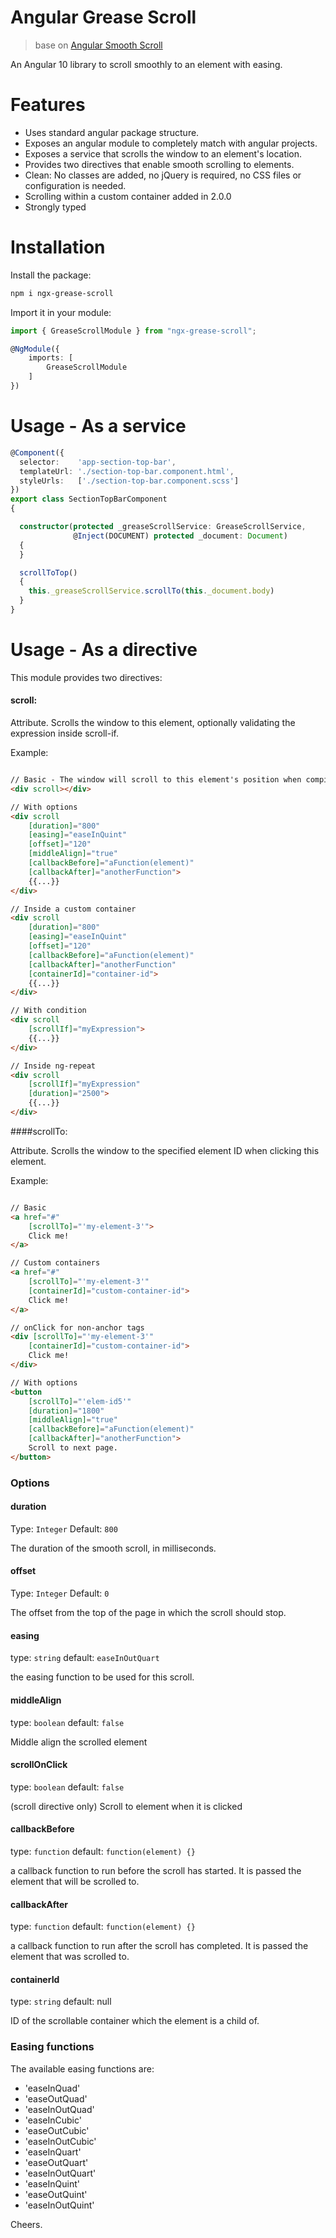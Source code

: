 Angular Grease Scroll
==============

> base on [Angular Smooth Scroll](https://github.com/kavil/ng2SmoothScroll)

An Angular 10 library to scroll smoothly to an element with easing.

# Features

  * Uses standard angular package structure.
  * Exposes an angular module to completely match with angular projects.
  * Exposes a service that scrolls the window to an element's location.
  * Provides two directives that enable smooth scrolling to elements.
  * Clean: No classes are added, no jQuery is required, no CSS files or configuration is needed.
  * Scrolling within a custom container added in 2.0.0
  * Strongly typed

# Installation

Install the package:

```bash
npm i ngx-grease-scroll
```

Import it in your module:

```typescript
import { GreaseScrollModule } from "ngx-grease-scroll";

@NgModule({
    imports: [
        GreaseScrollModule
    ]
})
```

# Usage - As a service

```typescript
@Component({
  selector:    'app-section-top-bar',
  templateUrl: './section-top-bar.component.html',
  styleUrls:   ['./section-top-bar.component.scss']
})
export class SectionTopBarComponent
{

  constructor(protected _greaseScrollService: GreaseScrollService,
              @Inject(DOCUMENT) protected _document: Document)
  {
  }

  scrollToTop()
  {
    this._greaseScrollService.scrollTo(this._document.body)
  }
}
```

# Usage - As a directive

This module provides two directives:

#### scroll:

Attribute. Scrolls the window to this element, optionally validating the expression inside scroll-if.

Example:
```html

// Basic - The window will scroll to this element's position when compiling this directive
<div scroll></div>

// With options
<div scroll
	[duration]="800"
	[easing]="easeInQuint"
	[offset]="120"
	[middleAlign]="true"
	[callbackBefore]="aFunction(element)"
	[callbackAfter]="anotherFunction">
	{{...}}
</div>

// Inside a custom container
<div scroll
	[duration]="800"
	[easing]="easeInQuint"
	[offset]="120"
	[callbackBefore]="aFunction(element)"
	[callbackAfter]="anotherFunction"
	[containerId]="container-id">
	{{...}}
</div>

// With condition
<div scroll
	[scrollIf]="myExpression">
	{{...}}
</div>

// Inside ng-repeat
<div scroll
	[scrollIf]="myExpression"
	[duration]="2500">
	{{...}}
</div>
```

####scrollTo:

Attribute. Scrolls the window to the specified element ID when clicking this element.

Example:
```html

// Basic
<a href="#"
	[scrollTo]="'my-element-3'">
	Click me!
</a>

// Custom containers
<a href="#"
	[scrollTo]="'my-element-3'"
	[containerId]="custom-container-id">
	Click me!
</a>

// onClick for non-anchor tags
<div [scrollTo]="'my-element-3'"
	[containerId]="custom-container-id">
	Click me!
</div>

// With options
<button
	[scrollTo]="'elem-id5'"
	[duration]="1800"
	[middleAlign]="true"
	[callbackBefore]="aFunction(element)"
	[callbackAfter]="anotherFunction">
	Scroll to next page.
</button>


```

### Options

#### duration
Type: `Integer`
Default: `800`

The duration of the smooth scroll, in milliseconds.

#### offset
Type: `Integer`
Default: `0`

The offset from the top of the page in which the scroll should stop.

#### easing
type: `string`
default: `easeInOutQuart`

the easing function to be used for this scroll.

#### middleAlign
type: `boolean`
default: `false`

Middle align the scrolled element

#### scrollOnClick
type: `boolean`
default: `false`

(scroll directive only) Scroll to element when it is clicked

#### callbackBefore
type: `function`
default: `function(element) {}`

a callback function to run before the scroll has started. It is passed the
element that will be scrolled to.

#### callbackAfter
type: `function`
default: `function(element) {}`

a callback function to run after the scroll has completed. It is passed the
element that was scrolled to.

#### containerId
type: `string`
default: null

ID of the scrollable container which the element is a child of.

### Easing functions

The available easing functions are:
 * 'easeInQuad'
 * 'easeOutQuad'
 * 'easeInOutQuad'
 * 'easeInCubic'
 * 'easeOutCubic'
 * 'easeInOutCubic'
 * 'easeInQuart'
 * 'easeOutQuart'
 * 'easeInOutQuart'
 * 'easeInQuint'
 * 'easeOutQuint'
 * 'easeInOutQuint'

Cheers.
